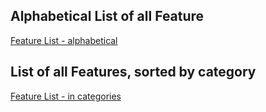 ## Alphabetical List of all Feature

[Feature List - alphabetical](feature-definitions/list/alphabetical)

## List of all Features, sorted by category

[Feature List - in categories](feature-definitions/list/categories)
